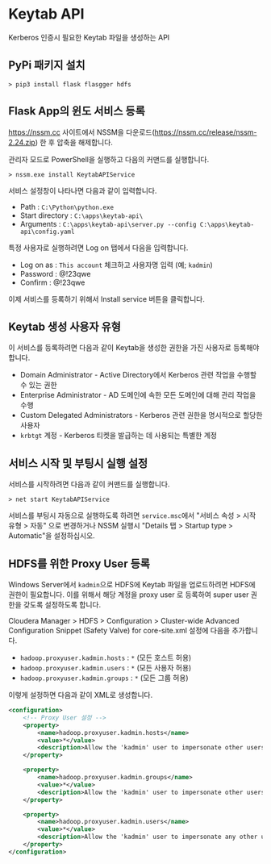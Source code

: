 # Keytab API

Kerberos 인증시 필요한 Keytab 파일을 생성하는 API

## PyPi 패키지 설치

```
> pip3 install flask flasgger hdfs
```

## Flask App의 윈도 서비스 등록

https://nssm.cc 사이트에서 NSSM을 다운로드(https://nssm.cc/release/nssm-2.24.zip) 한 후 압축을 해제합니다.

관리자 모드로 PowerShell을 실행하고 다음의 커맨드를 실행합니다.

```
> nssm.exe install KeytabAPIService
```

서비스 설정창이 나타나면 다음과 같이 입력합니다. 

* Path : `C:\Python\python.exe`
* Start directory : `C:\apps\keytab-api\`
* Arguments : `C:\apps\keytab-api\server.py --config C:\apps\keytab-api\config.yaml`

특정 사용자로 실행하려면 Log on 탭에서 다음을 입력합니다.

* Log on as : `This account` 체크하고 사용자명 입력 (예; `kadmin`)
* Password : @!23qwe
* Confirm : @!23qwe

이제 서비스를 등록하기 위해서 Install service 버튼을 클릭합니다.

## Keytab 생성 사용자 유형

이 서비스를 등록하려면 다음과 같이 Keytab을 생성한 권한을 가진 사용자로 등록해야 합니다.

* Domain Administrator - Active Directory에서 Kerberos 관련 작업을 수행할 수 있는 권한
* Enterprise Administrator - AD 도메인에 속한 모든 도메인에 대해 관리 작업을 수행
* Custom Delegated Administrators - Kerberos 관련 권한을 명시적으로 할당한 사용자
* `krbtgt` 계정 - Kerberos 티켓을 발급하는 데 사용되는 특별한 계정

## 서비스 시작 및 부팅시 실행 설정

서비스를 시작하려면 다음과 같이 커맨드를 실행합니다.

```
> net start KeytabAPIService
```

서비스를 부팅시 자동으로 실행하도록 하려면 `service.msc`에서 "서비스 속성 > 시작 유형 > 자동" 으로 변경하거나 NSSM 실행시 "Details 탭 > Startup type > Automatic"을 설정하십시오.

## HDFS를 위한 Proxy User 등록

Windows Server에서 `kadmin`으로 HDFS에 Keytab 파일을 업로드하려면 HDFS에 권한이 필요합니다. 이를 위해서 해당 계정을 proxy user 로 등록하여 super user 권한을 갖도록 설정하도록 합니다.

Cloudera Manager > HDFS > Configuration > Cluster-wide Advanced Configuration Snippet (Safety Valve) for core-site.xml 설정에 다음을 추가합니다.

* `hadoop.proxyuser.kadmin.hosts` : `*` (모든 호스트 허용)
* `hadoop.proxyuser.kadmin.users` : `*` (모든 사용자 허용)
* `hadoop.proxyuser.kadmin.groups` : `*` (모든 그룹 허용)

이렇게 설정하면 다음과 같이 XML로 생성합니다.

```xml
<configuration>
    <!-- Proxy User 설정 -->
    <property>
        <name>hadoop.proxyuser.kadmin.hosts</name>
        <value>*</value>
        <description>Allow the 'kadmin' user to impersonate other users from any host</description>
    </property>

    <property>
        <name>hadoop.proxyuser.kadmin.groups</name>
        <value>*</value>
        <description>Allow the 'kadmin' user to impersonate other users from any group</description>
    </property>

    <property>
        <name>hadoop.proxyuser.kadmin.users</name>
        <value>*</value>
        <description>Allow the 'kadmin' user to impersonate any other user</description>
    </property>
</configuration>
```
